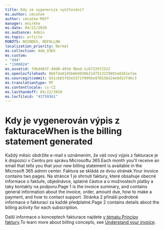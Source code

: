 ```yaml
---
title: Kdy se vygeneruje vyúčtování?
ms.author: cmcatee
author: cmcatee-MSFT
manager: mnirkhe
ms.date: 04/21/2020
ms.audience: Admin
ms.topic: article
ROBOTS: NOINDEX, NOFOLLOW
localization_priority: Normal
ms.collection: Adm_O365
ms.custom:
- "494"
- "1500024"
ms.assetid: fdbd403f-49d0-4934-9bed-1c67335f2522
ms.openlocfilehash: 0b6fda6245b66d938b21d7513229691e8161e7ae
ms.sourcegitcommit: 631cbb5f03e5371f0995e976536d24e9d13746c3
ms.translationtype: MT
ms.contentlocale: cs-CZ
ms.lasthandoff: 04/22/2020
ms.locfileid: "43759361"
---
```

# <a name="when-is-the-billing-statement-generated"></a><span data-ttu-id="f4e33-102">Kdy je vygenerován výpis z fakturace</span><span class="sxs-lookup"><span data-stu-id="f4e33-102">When is the billing statement generated</span></span>

<span data-ttu-id="f4e33-103">Každý měsíc obdržíte e-mail s oznámením, že váš nový výpis z fakturace je k dispozici v Centru pro správu Microsoftu 365.</span><span class="sxs-lookup"><span data-stu-id="f4e33-103">Each month you'll receive an email that tells you that your new billing statement is available in the Microsoft 365 admin center.</span></span> <span data-ttu-id="f4e33-104">Faktura se skládá ze dvou stránek.</span><span class="sxs-lookup"><span data-stu-id="f4e33-104">Your invoice contains two pages.</span></span> <span data-ttu-id="f4e33-105">Na stránce 1 je shrnutí faktury, které obsahuje obecné informace o faktuře, objednávce, splatné částce a o možnostech platby a taky kontakty na podporu.</span><span class="sxs-lookup"><span data-stu-id="f4e33-105">Page 1 is the invoice summary, and contains general information about the invoice, order, amount due, how to make a payment, and how to contact support.</span></span> <span data-ttu-id="f4e33-106">Stránka 2 přináší podrobné informace o fakturaci za každé předplatné.</span><span class="sxs-lookup"><span data-stu-id="f4e33-106">Page 2 contains details about the billing activity for each subscription.</span></span>
  
<span data-ttu-id="f4e33-107">Další informace o konceptech fakturace najdete [v tématu Principy faktury](https://docs.microsoft.com/office365/admin/subscriptions-and-billing/understand-your-invoice).</span><span class="sxs-lookup"><span data-stu-id="f4e33-107">To learn more about billing concepts, see [Understand your invoice](https://docs.microsoft.com/office365/admin/subscriptions-and-billing/understand-your-invoice).</span></span>